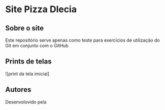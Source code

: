 # Site Pizza Dlecia

## Sobre o site

Este repositório serve apenas como teste para exercícios de 
utilização do Git em conjunto com o GitHub

## Prints de telas

![print da tela imicial] 

## Autores

Desenvolovido pela